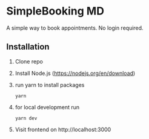 # SimpleBooking MD
A simple way to book appointments. No login required.

## Installation
1. Clone repo
2. Install Node.js (https://nodejs.org/en/download)
3. run yarn to install packages

   ```
   yarn
   ```
4. for local development run

   ```
   yarn dev
   ```
5. Visit frontend on http://localhost:3000

